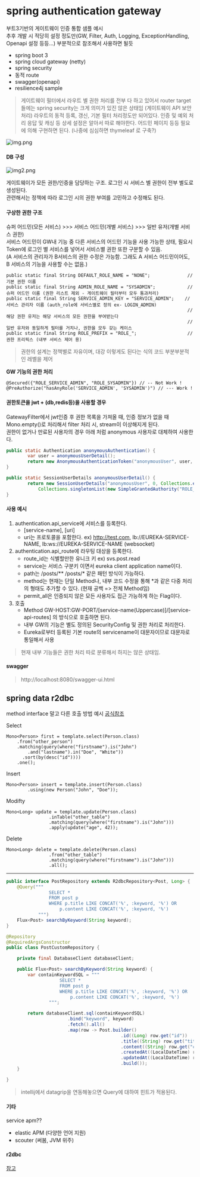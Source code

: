 # spring authentication gateway

부트3기반의 게이트웨이 인증 통합 샘플 예시   
추후 개발 시 적당히 설정 정도만(GW, Filter, Auth, Logging, ExceptionHandling, Openapi 설정 등등...) 부분적으로 참조해서 사용하면 될듯

- spring boot 3
- spring cloud gateway (netty)
- spring security
- 동적 route
- swagger(openapi)
- resilience4j sample

> 게이트웨이 필터에서 라우트 별 권한 처리를 전부 다 하고 있어서 router target들에는 spring security는 크게 의미가 있진 않은 상태임 (게이트웨이 API 보안 처리)
> 라우트의 동적 등록, 갱신, 기본 필터 처리정도만 되어있다. 인증 및 예외 처리 응답 및 캐싱 등 상세 설정은 알아서 따로 해야한다.
> 어드민 페이지 등등 필요에 의해 구현하면 된다. (나중에 심심하면 thymeleaf 로 구축?)

![img.png](img.png)

#### DB 구성

![img2.png](img2.png)

게이트웨이가 모든 권한/인증을 담당하는 구조. 로그인 시 서비스 별 권한이 전부 별도로 생성된다.   
관련해서는 정책에 따라 로그인 시의 권한 부여를 고민하고 수정해도 된다.   


#### 구상한 권한 구조

슈퍼 어드민(모든 서비스) >>> 서비스 어드민(개별 서비스) >>> 일반 유저(개별 서비스 권한)   
서비스 어드민이 GW내 기능 중 다른 서비스의 어드민 기능을 사용 가능한 상태, 필요시 Token에 로그인 별 서비스를 넣어서 서비스별 권한 또한 구분할 수 있음.   
(A 서비스의 관리자가 B서비스의 권한 수정은 가능함. 그래도 A 서비스 어드민이어도, B 서비스의 기능을 사용할 수는 없음.)

```
public static final String DEFAULT_ROLE_NAME = "NONE";              // 기본 권한 이름
public static final String ADMIN_ROLE_NAME = "SYSADMIN";            // 슈퍼 어드민 이름 (권한 리스트 제외 - 게이트웨이 필터부터 모두 통과처리)
public static final String SERVICE_ADMIN_KEY = "SERVICE_ADMIN";    // 서비스 관리자 이름 (auth_role에 서비스별로 정의 ex- LOGIN_ADMIN)
                                                                    // 해당 권한 유저는 해당 서비스의 모든 권한을 부여받는다
                                                                    // 일반 유저와 동일하게 필터를 거치나, 권한을 모두 갖는 케이스
public static final String ROLE_PREFIX = "ROLE_";                   // 권한 프리픽스 (내부 서비스 제어 용)
```
> 권한의 설계는 정책별로 자유이며, 대강 이렇게도 된다는 식의 코드 부분부분적인 레벨을 제어


**GW 기능의 권한 처리**
```
@Secured({"ROLE_SERVICE_ADMIN", "ROLE_SYSADMIN"}) // -- Not Work !
@PreAuthorize("hasAnyRole('SERVICE_ADMIN', 'SYSADMIN')") // --- Work !
```

#### 권한토큰을 jwt + (db,redis등)을 사용할 경우

GatewayFilter에서 jwt인증 후 권한 목록을 가져올 때, 인증 정보가 없을 때 Mono.empty()로 처리해서 filter 처리 시, stream이 이상해지게 된다.   
권한이 없거나 만료된 사용자의 경우 아래 처럼 anonymous 사용자로 대체하여 사용한다.

```java
public static Authentication anonymousAuthentication() {
        var user = anonymousUserDetail();
        return new AnonymousAuthenticationToken("anonymousUser", user, user.getAuthorities());
}

public static SessionUserDetails anonymousUserDetail() {
        return new SessionUserDetails("anonymousUser", 0, Collections.emptyMap(),
            Collections.singletonList(new SimpleGrantedAuthority("ROLE_ANONYMOUS")));
}
```


#### 사용 예시

1. authentication.api_service에 서비스를 등록한다.
   - [service-name], [uri]
   - uri는 프로토콜을 포함한다. ex) http://test.com, lb://EUREKA-SERVICE-NAME, lb:ws://EUREKA-SERVICE-NAME (websocket)
2. authentication.api_route에 라우팅 대상을 등록한다.
   - route_id는 식별할만한 유니크 키 ex) svs.post.read
   - service는 서비스 구분키 이면서 eureka client application name이다.
   - path는 /posts/** /posts/* 같은 패턴 방식이 가능하다.
   - method는 현재는 단일 Method나, 내부 코드 수정을 통해 *과 같은 다중 처리의 형태도 추가할 수 있다. (현재 공백 => 전체 Method임)
   - permit_all은 인증되지 않은 모든 사용자도 접근 가능하게 하는 Flag이다.
3. 호출
   - Method GW-HOST:GW-PORT/[service-name(Uppercase)]/[service-api-routes] 의 방식으로 호출하면 된다.
   - 내부 GW의 기능은 별도 정의된 SecurityConfig 및 권한 처리로 처리한다.
   - Eureka로부터 등록된 기본 route의 servicename이 대문자이므로 대문자로 통일해서 사용


> 현재 내부 기능들은 권한 처리 따로 분류해서 하지는 않은 상태임.

#### swagger 

> http://localhost:8080/swagger-ui.html


## spring data r2dbc

method interface 말고 다른 호출 방법 예시
[공식참조][ref]

Select
```
Mono<Person> first = template.select(Person.class)	
	.from("other_person")
	.matching(query(where("firstname").is("John")			
		.and("lastname").in("Doe", "White"))
	  .sort(by(desc("id"))))													
	.one();		
```

Insert
```
Mono<Person> insert = template.insert(Person.class)	
		.using(new Person("John", "Doe"));
```

Modifty
```
Mono<Long> update = template.update(Person.class)	
				.inTable("other_table")														
				.matching(query(where("firstname").is("John")))		
				.apply(update("age", 42));		
```

Delete
```
Mono<Long> delete = template.delete(Person.class)	
				.from("other_table")															
				.matching(query(where("firstname").is("John")))		
				.all();		
```

---

```java
public interface PostRepository extends R2dbcRepository<Post, Long> {
    @Query("""
                SELECT *
                FROM post p
                WHERE p.title LIKE CONCAT('%', :keyword, '%') OR
                    p.content LIKE CONCAT('%', :keyword, '%')
            """)
    Flux<Post> searchByKeyword(String keyword);
}
```

```java
@Repository
@RequiredArgsConstructor
public class PostCustomRepository {

    private final DatabaseClient databaseClient;

    public Flux<Post> searchByKeyword(String keyword) {
        var containKeywordSQL = """
                    SELECT *
                    FROM post p
                    WHERE p.title LIKE CONCAT('%', :keyword, '%') OR
                        p.content LIKE CONCAT('%', :keyword, '%')
                """;

        return databaseClient.sql(containKeywordSQL)
                       .bind("keyword", keyword)
                       .fetch().all()
                       .map(row -> Post.builder()
                                           .id((Long) row.get("id"))
                                           .title((String) row.get("title"))
                                           .content((String) row.get("content"))
                                           .createdAt((LocalDateTime) row.get("created_at"))
                                           .updatedAt((LocalDateTime) row.get("updated_at"))
                                           .build());
    }

}
```
> intellij에서 datagrip을 연동해놓으면 Query에 대하여 힌트가 적용된다.

#### 기타
service apm??

- elastic APM (다양한 언어 지원)
- scouter (써봄, JVM 위주)

#### r2dbc

[참고][ref2]

[ref]: https://docs.spring.io/spring-data/relational/reference/r2dbc/entity-persistence.html
[ref2]: https://docs.spring.io/spring-framework/reference/data-access/r2dbc.html
